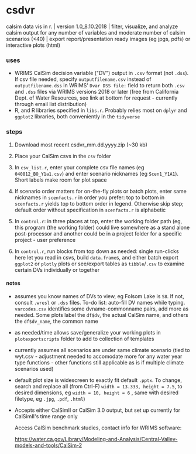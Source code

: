 # csdvr
 calsim data vis in r. | 
 version 1.0_8.10.2018 | 
 filter, visualize, and analyze calsim output for any number of variables and moderate number of calsim scenarios (<40) | 
 export report/presentation ready images (eg jpgs, pdfs) or interactive plots (html)
 
### uses ###

- WRIMS CalSim decision variable ("DV") output in `.csv` format (not `.dss`). If csv file needed, specify `outputfilename.csv` instead of `outputfilename.dss` in WRIMS' `Dvar DSS file:` field to return both `.csv` and `.dss` files via WRIMS versions 2018 or later (free from California Dept. of Water Resources, see link at bottom for request - currently through email list distribution)
- R, and R libraries specified in `libs.r`. Probably relies most on `dplyr` and `ggplot2` libraries, both conveniently in the `tidyverse`

### steps ###

1. Download  most recent csdvr_mm.dd.yyyy.zip (~30 kb) 
3. Place your CalSim csvs in the `csv` folder 
2. In `csv_list.r`, enter your complete csv file names (eg `040812_BO_Y1a1.csv`) and enter scenario nicknames (eg `Scen1_Y1A1`). Short labels make room for plot space


4. If scenario order matters for on-the-fly plots or batch plots, enter same nicknames in `scenfacts.r` in order you prefer: top to bottom in `scenfacts.r` yields top to bottom order in legend. Otherwise skip step; default order without specification in `scenfacts.r` is alphabetic

5. In `control.r`: in three places at top, enter the working folder path (eg, this program (the working folder) could live somewhere as a stand alone post-processor and another could be in a project folder for a specific project - user preference

6. In `control.r`, run blocks from top down as needed: single run-clicks here let you read in csvs, build `data.frame`s, and either batch export `ggplot2` or `plotly` plots or see/export tables as `tibble`/`.csv` to examine certain DVs individually or together

#### notes ####
- assumes you know names of DVs to view, eg Folsom Lake is `S8`. If not, consult `.wresl` or `.dss` files. To-do list: auto-fill DV names while typing. `varcodes.csv` identifies some dvname-commonname pairs, add more as needed. Some plots label the `df$dv`, the actual CalSim name, and others the `df$dv_name`, the common name 
- as needed/time allows save/generalize your working plots in `plotexportscripts` folder to add to collection of templates
- currently assumes all scenarios are under same climate scenario (tied to wyt.csv - adjustment needed to accomodate more for any water  year type functions - other functions still applicable as is if multiple climate scenarios used)
- default plot size is widescreen to exactly fit default `.pptx`. To change, search and replace all (from Ctrl-F) `width = 13.333, height = 7.5`, to desired dimensions, eg `width = 10, height = 6` , same with desired filetype, eg `.jpg`, `.pdf`, `.html`)
- Accepts either CalSimII or CalSim 3.0 output, but set up currently for CalSimII's time range only
  
  Access CalSim benchmark studies, contact info for WRIMS software:
  
  https://water.ca.gov/Library/Modeling-and-Analysis/Central-Valley-models-and-tools/CalSim-2


